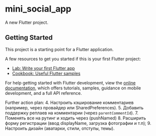 # mini_social_app

A new Flutter project.

## Getting Started

This project is a starting point for a Flutter application.

A few resources to get you started if this is your first Flutter project:

- [Lab: Write your first Flutter app](https://docs.flutter.dev/get-started/codelab)
- [Cookbook: Useful Flutter samples](https://docs.flutter.dev/cookbook)

For help getting started with Flutter development, view the
[online documentation](https://docs.flutter.dev/), which offers tutorials,
samples, guidance on mobile development, and a full API reference.

Further action plan:
4. Настроить кэширование комментариев (например, через провайдер или SharedPreferences).
5. Добавить поддержку реплаев на комментарии (через `parentCommentId`).
7. Поменять все на рутинг и ходить через (pushNamed)
8. Расширить форму регистрации (ввод displayName, загрузка фотографии и т.п);
9. Настроить дизайн (аватарки, стили, отступы, темы).